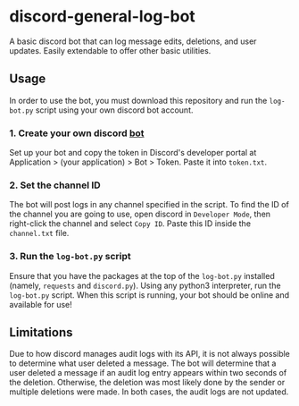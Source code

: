 # discord-general-log-bot
A basic discord bot that can log message edits, deletions, and user updates.
Easily extendable to offer other basic utilities.

## Usage
In order to use the bot, you must download this repository and run the `log-bot.py` script using your own discord bot 
account.

### 1. Create your own discord [bot](https://discord.com/developers/docs/intro)
Set up your bot and copy the token in Discord's developer portal at Application > (your application) > Bot > Token. 
Paste it into `token.txt`.

### 2. Set the channel ID
The bot will post logs in any channel specified in the script. To find the ID of the channel you are going to use, 
open discord in `Developer Mode`, then right-click the channel and select `Copy ID`. 
Paste this ID inside the `channel.txt` file.

### 3. Run the `log-bot.py` script
Ensure that you have the packages at the top of the `log-bot.py` installed (namely, `requests` and `discord.py`).
Using any python3 interpreter, run the `log-bot.py` script.
When this script is running, your bot should be online and 
available for use!

## Limitations
Due to how discord manages audit logs with its API, it is not always possible to determine what user deleted a message.
The bot will determine that a user deleted a message if an audit log entry appears within two seconds of the deletion.
Otherwise, the deletion was most likely done by the sender or multiple deletions were made. In both cases, the audit logs
are not updated.